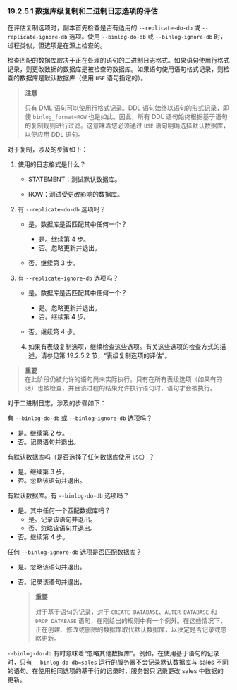 ### 19.2.5.1 数据库级复制和二进制日志选项的评估

在评估复制选项时，副本首先检查是否有适用的 `--replicate-do-db` 或 `--replicate-ignore-db` 选项。使用 `--binlog-do-db` 或 `--binlog-ignore-db` 时，过程类似，但选项是在源上检查的。

检查匹配的数据库取决于正在处理的语句的二进制日志格式。如果语句使用行格式记录，则更改数据的数据库是被检查的数据库。如果语句使用语句格式记录，则检查的数据库是默认数据库（使用 `USE` 语句指定的）。

> **注意**
>
> 只有 DML 语句可以使用行格式记录。DDL 语句始终以语句的形式记录，即使 `binlog_format=ROW` 也是如此。因此，所有 DDL 语句始终根据基于语句的复制规则进行过滤。这意味着您必须通过 `USE` 语句明确选择默认数据库，以便应用 DDL 语句。

对于复制，涉及的步骤如下：

1. 使用的日志格式是什么？

   - STATEMENT：测试默认数据库。

   - ROW：测试受更改影响的数据库。


2. 有 `--replicate-do-db` 选项吗？

   - 是。数据库是否匹配其中任何一个？
     - 是。继续第 4 步。
     - 否。忽略更新并退出。

   - 否。继续第 3 步。


3. 有 `--replicate-ignore-db` 选项吗？

   - 是。数据库是否匹配其中任何一个？
     - 是。忽略更新并退出。
     - 否。继续第 4 步。

   - 否。继续第 4 步。

   4. 如果有表级复制选项，继续检查这些选项。有关这些选项的检查方式的描述，请参见第 19.2.5.2 节，“表级复制选项的评估”。

> **重要**  
> 在此阶段仍被允许的语句尚未实际执行。只有在所有表级选项（如果有的话）也被检查，并且该过程的结果允许执行语句时，语句才会被执行。

对于二进制日志，涉及的步骤如下：

有 `--binlog-do-db` 或 `--binlog-ignore-db` 选项吗？

- 是。继续第 2 步。
- 否。记录语句并退出。

有默认数据库吗（是否选择了任何数据库使用 `USE`）？

- 是。继续第 3 步。
- 否。忽略该语句并退出。

有默认数据库。有 `--binlog-do-db` 选项吗？

- 是。其中任何一个匹配数据库吗？
  - 是。记录该语句并退出。
  - 否。忽略该语句并退出。
- 否。继续第 4 步。

任何 `--binlog-ignore-db` 选项是否匹配数据库？

- 是。忽略该语句并退出。
- 否。记录该语句并退出。

    > **重要**
    >
    > 对于基于语句的记录，对于 `CREATE DATABASE`、`ALTER DATABASE` 和 `DROP DATABASE` 语句，在刚给出的规则中有一个例外。在这些情况下，正在创建、修改或删除的数据库取代默认数据库，以决定是否记录或忽略更新。

`--binlog-do-db` 有时意味着“忽略其他数据库”。例如，在使用基于语句的记录时，只有 `--binlog-do-db=sales` 运行的服务器不会记录默认数据库与 sales 不同的语句。在使用相同选项的基于行的记录时，服务器只记录更改 sales 中数据的更新。
